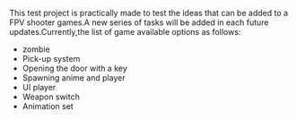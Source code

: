 This test project is practically made to test the ideas that can be added to a FPV shooter games.A new series of tasks will be added in each future updates.Currently,the list of game available options as follows: 
* zombie
* Pick-up system
* Opening the door with a key
* Spawning anime and player
* UI player
* Weapon switch
* Animation set
